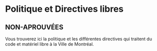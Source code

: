 # Politique et Directives libres

## NON-APROUVÉES

Vous trouverez ici la politique et les différentes directives qui traitent du code
et matériel libre à la Ville de Montréal.
